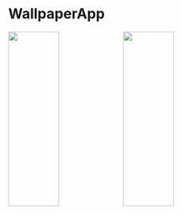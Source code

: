 # WallpaperApp


<img src="https://github.com/samyak2403/WallpaperApp/assets/126759819/15f64e93-eefb-4eee-b78d-31c744e6a32c" width=45% height=30%/>
<img src="" width=45% height=30%/>


